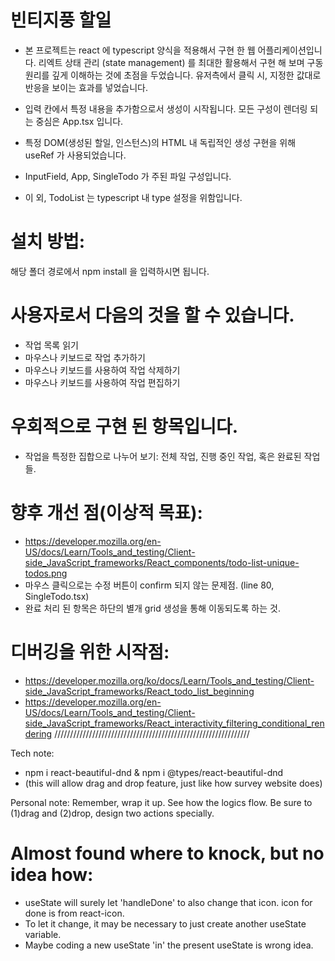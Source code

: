 # 빈티지풍 할일
- 본 프로젝트는 react 에 typescript 양식을 적용해서 구현 한 웹 어플리케이션입니다. 리엑트 상태 관리 (state management) 를 최대한 활용해서 구현 해 보며 구동 원리를 깊게 이해하는 것에 초점을 두었습니다. 유저측에서 클릭 시, 지정한 값대로 반응을 보이는 효과를 넣었습니다.

- 입력 칸에서 특정 내용을 추가함으로서 생성이 시작됩니다. 모든 구성이  렌더링 되는 중심은 App.tsx 입니다.
- 특정 DOM(생성된 할일, 인스턴스)의 HTML 내 독립적인 생성 구현을 위해 useRef 가 사용되었습니다.
- InputField, App, SingleTodo 가 주된 파일 구성입니다.
- 이 외, TodoList 는 typescript 내 type 설정을 위함입니다.

# 설치 방법:
해당 폴더 경로에서 npm install 을 입력하시면 됩니다.

# 사용자로서 다음의 것을 할 수 있습니다.
- 작업 목록 읽기
- 마우스나 키보드로 작업 추가하기
- 마우스나 키보드를 사용하여 작업 삭제하기
- 마우스나 키보드를 사용하여 작업 편집하기

# 우회적으로 구현 된 항목입니다.
- 작업을 특정한 집합으로 나누어 보기: 전체 작업, 진행 중인 작업, 혹은 완료된 작업들.

# 향후 개선 점(이상적 목표):
- https://developer.mozilla.org/en-US/docs/Learn/Tools_and_testing/Client-side_JavaScript_frameworks/React_components/todo-list-unique-todos.png
- 마우스 클릭으로는 수정 버튼이 confirm 되지 않는 문제점. (line 80, SingleTodo.tsx)
- 완료 처리 된 항목은 하단의 별개 grid 생성을 통해 이동되도록 하는 것.

# 디버깅을 위한 시작점:
- https://developer.mozilla.org/ko/docs/Learn/Tools_and_testing/Client-side_JavaScript_frameworks/React_todo_list_beginning
- https://developer.mozilla.org/en-US/docs/Learn/Tools_and_testing/Client-side_JavaScript_frameworks/React_interactivity_filtering_conditional_rendering
//////////////////////////////////////////////////////////////

Tech note:
- npm i react-beautiful-dnd & npm i @types/react-beautiful-dnd
- (this will allow drag and drop feature, just like how survey website does)

Personal note:
Remember, wrap it up. See how the logics flow.
Be sure to (1)drag and (2)drop, design two actions specially.

# Almost found where to knock, but no idea how:
- useState will surely let 'handleDone' to also change that icon.
icon for done is from react-icon.
- To let it change, it may be necessary to just create another useState variable.
- Maybe coding a new useState 'in' the present useState is wrong idea.